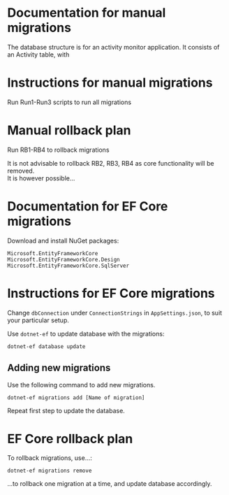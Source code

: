 # Documentation for manual migrations
The database structure is for an activity monitor application.
It consists of an Activity table, with 

# Instructions for manual migrations
Run Run1-Run3 scripts to run all migrations

# Manual rollback plan
Run RB1-RB4 to rollback migrations

It is not advisable to rollback RB2, RB3, RB4 as core functionality will be removed.    
It is however possible...

# Documentation for EF Core migrations
Download and install NuGet packages:
```
Microsoft.EntityFrameworkCore
Microsoft.EntityFrameworkCore.Design
Microsoft.EntityFrameworkCore.SqlServer
```

# Instructions for EF Core migrations
Change `dbConnection` under `ConnectionStrings` in `AppSettings.json`, to suit your particular setup.

Use `dotnet-ef` to update database with the migrations:
```
dotnet-ef database update
```

## Adding new migrations
Use the following command to add new migrations.
```
dotnet-ef migrations add [Name of migration]
```
Repeat first step to update the database.

# EF Core rollback plan
To rollback migrations, use...:
```
dotnet-ef migrations remove
```
...to rollback one migration at a time, and update database accordingly.
